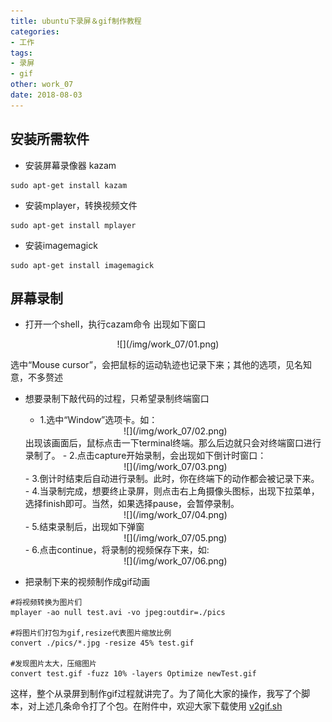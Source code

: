 ```yaml
---
title: ubuntu下录屏＆gif制作教程
categories:
- 工作
tags:
- 录屏
- gif
other: work_07
date: 2018-08-03
---
```


## **安装所需软件**
- 安装屏幕录像器 kazam
```shell
sudo apt-get install kazam
```
- 安装mplayer，转换视频文件
```shell
sudo apt-get install mplayer
```
- 安装imagemagick
```shell
sudo apt-get install imagemagick
```
## **屏幕录制**
- 打开一个shell，执行cazam命令
出现如下窗口
<div align="center">![](/img/work_07/01.png)</div>

选中“Mouse cursor”，会把鼠标的运动轨迹也记录下来；其他的选项，见名知意，不多赘述
- 想要录制下敲代码的过程，只希望录制终端窗口
    - 1.选中“Window”选项卡。如：
    <div align="center">![](/img/work_07/02.png)</div>
    出现该画面后，鼠标点击一下terminal终端。那么后边就只会对终端窗口进行录制了。
    - 2.点击capture开始录制，会出现如下倒计时窗口：
    <div align="center">![](/img/work_07/03.png)</div>
    - 3.倒计时结束后自动进行录制。此时，你在终端下的动作都会被记录下来。
    - 4.当录制完成，想要终止录屏，则点击右上角摄像头图标，出现下拉菜单，选择finish即可。当然，如果选择pause，会暂停录制。
    <div align="center">![](/img/work_07/04.png)</div>
    - 5.结束录制后，出现如下弹窗
    <div align="center">![](/img/work_07/05.png)</div>
    - 6.点击continue，将录制的视频保存下来，如:
    <div align="center">![](/img/work_07/06.png)</div>

- 把录制下来的视频制作成gif动画
```shell
#将视频转换为图片们
mplayer -ao null test.avi -vo jpeg:outdir=./pics

#将图片们打包为gif,resize代表图片缩放比例
convert ./pics/*.jpg -resize 45% test.gif

#发现图片太大，压缩图片
convert test.gif -fuzz 10% -layers Optimize newTest.gif
```
这样，整个从录屏到制作gif过程就讲完了。为了简化大家的操作，我写了个脚本，对上述几条命令打了个包。在附件中，欢迎大家下载使用
[v2gif.sh][v2gif.sh]

[v2gif.sh]: /file/work_07/v2gif.sh